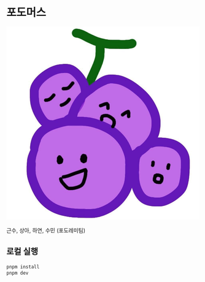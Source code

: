 # 포도머스

![포도머스근수님작품](/podomerce.jpg)

근수, 상아, 하연, 수민 (포도레미팀)

## 로컬 실행
```
pnpm install
pnpm dev
```
